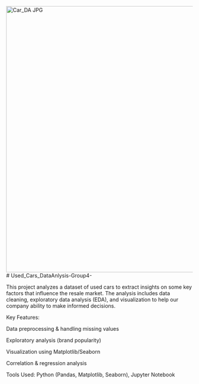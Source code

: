 <img width="1280" height="720" alt="Car_DA JPG" src="https://github.com/user-attachments/assets/e792cc32-c80b-45c3-bc98-eace947bc875" />
# Used_Cars_DataAnlysis-Group4-

This project analyzes a dataset of used cars to extract insights on some key factors that influence the resale market. The analysis includes data cleaning, exploratory data analysis (EDA), and visualization to help our company ability to make informed decisions.

Key Features:

Data preprocessing & handling missing values

Exploratory analysis (brand popularity)

Visualization using Matplotlib/Seaborn

Correlation & regression analysis



Tools Used: Python (Pandas, Matplotlib, Seaborn), Jupyter Notebook
